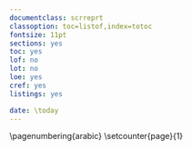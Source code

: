 ```yaml
---
documentclass: scrreprt
classoption: toc=listof,index=totoc
fontsize: 11pt
sections: yes
toc: yes
lof: no
lot: no
loe: yes
cref: yes
listings: yes

date: \today
---
```

\pagenumbering{arabic}
\setcounter{page}{1}

